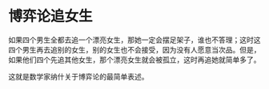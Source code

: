 # 博弈论追女生

如果四个男生全都去追一个漂亮女生，那她一定会摆足架子，谁也不答理；这时这四个男生再去追别的女生，别的女生也不会接受，因为没有人愿意当次品。但是，如果他们四个先追其他女生，那个漂亮女生就会被孤立，这时再追她就简单多了。 

这就是数学家纳什关于博弈论的最简单表述。